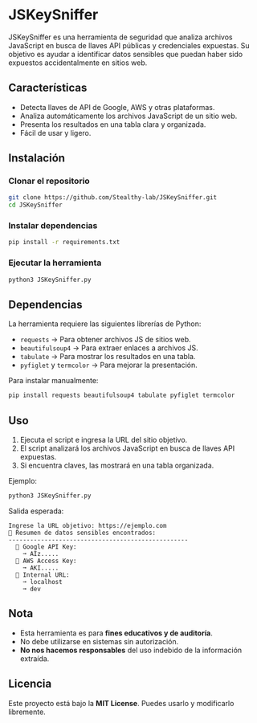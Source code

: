 # JSKeySniffer

JSKeySniffer es una herramienta de seguridad que analiza archivos JavaScript en busca de llaves API públicas y credenciales expuestas. Su objetivo es ayudar a identificar datos sensibles que puedan haber sido expuestos accidentalmente en sitios web.

## Características
- Detecta llaves de API de Google, AWS y otras plataformas.
- Analiza automáticamente los archivos JavaScript de un sitio web.
- Presenta los resultados en una tabla clara y organizada.
- Fácil de usar y ligero.

## Instalación

### Clonar el repositorio
```bash
git clone https://github.com/Stealthy-lab/JSKeySniffer.git
cd JSKeySniffer
```

### Instalar dependencias
```bash
pip install -r requirements.txt
```

### Ejecutar la herramienta
```bash
python3 JSKeySniffer.py
```

## Dependencias
La herramienta requiere las siguientes librerías de Python:
- `requests` → Para obtener archivos JS de sitios web.
- `beautifulsoup4` → Para extraer enlaces a archivos JS.
- `tabulate` → Para mostrar los resultados en una tabla.
- `pyfiglet` y `termcolor` → Para mejorar la presentación.

Para instalar manualmente:
```bash
pip install requests beautifulsoup4 tabulate pyfiglet termcolor
```

## Uso
1. Ejecuta el script e ingresa la URL del sitio objetivo.
2. El script analizará los archivos JavaScript en busca de llaves API expuestas.
3. Si encuentra claves, las mostrará en una tabla organizada.

Ejemplo:
```bash
python3 JSKeySniffer.py
```
Salida esperada:
```
Ingrese la URL objetivo: https://ejemplo.com
💛 Resumen de datos sensibles encontrados:
--------------------------------------------------
  📌 Google API Key:
    ➞ AIz.....
  📌 AWS Access Key:
    ➞ AKI.....
  📌 Internal URL:
    ➞ localhost
    ➞ dev

```

## Nota
- Esta herramienta es para **fines educativos y de auditoría**.
- No debe utilizarse en sistemas sin autorización.
- **No nos hacemos responsables** del uso indebido de la información extraída.

## Licencia
Este proyecto está bajo la **MIT License**. Puedes usarlo y modificarlo libremente.

